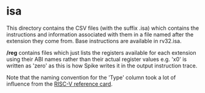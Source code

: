 # isa
This directory contains the CSV files (with the suffix .isa) which contains the instructions and information associated with them in a file named after the extension they come from. Base instructions are available in rv32.isa.

**/reg** contains files which just lists the registers available for each extension using their ABI names rather than their actual register values e.g. 'x0' is written as 'zero' as this is how Spike writes it in the output instruction trace.

Note that the naming convention for the 'Type' column took a lot of influence from the [RISC-V reference card](https://www.cl.cam.ac.uk/teaching/1617/ECAD+Arch/files/docs/RISCVGreenCardv8-20151013.pdf).